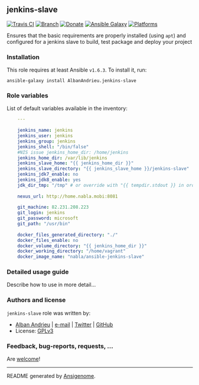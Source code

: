## jenkins-slave

[![Travis CI](http://img.shields.io/travis/AlbanAndrieu/ansible-jenkins-slave.svg?style=flat)](http://travis-ci.org/AlbanAndrieu/ansible-jenkins-slave) [![Branch](http://img.shields.io/github/tag/AlbanAndrieu/ansible-jenkins-slave.svg?style=flat-square)](https://github.com/AlbanAndrieu/ansible-jenkins-slave/tree/master) [![Donate](https://img.shields.io/gratipay/AlbanAndrieu.svg?style=flat)](https://www.gratipay.com/AlbanAndrieu)  [![Ansible Galaxy](http://img.shields.io/badge/galaxy-AlbanAndrieu.jenkinsslave-blue.svg?style=flat)](https://galaxy.ansible.com/list#/roles/1998) [![Platforms](http://img.shields.io/badge/platforms-ubuntu-lightgrey.svg?style=flat)](#)

Ensures that the basic requirements are properly installed (using `apt`) and configured for a jenkins slave to build, test package and deploy your project

### Installation

This role requires at least Ansible `v1.6.3`. To install it, run:

    ansible-galaxy install AlbanAndrieu.jenkins-slave



### Role variables

List of default variables available in the inventory:

```yaml
    ---
    
    jenkins_name: jenkins
    jenkins_user: jenkins
    jenkins_group: jenkins
    jenkins_shell: "/bin/false"
    #NIS issue jenkins_home_dir: /home/jenkins
    jenkins_home_dir: /var/lib/jenkins
    jenkins_slave_home: "{{ jenkins_home_dir }}"
    jenkins_slave_directory: "{{ jenkins_slave_home }}/jenkins-slave"
    jenkins_jdk7_enable: no
    jenkins_jdk8_enable: yes
    jdk_dir_tmp: "/tmp" # or override with "{{ tempdir.stdout }} in order to have be sure to download the file"
    
    nexus_url: http://home.nabla.mobi:8081
    
    git_machine: 82.231.208.223
    git_login: jenkins
    git_password: microsoft
    git_path: "/usr/bin"
    
    docker_files_generated_directory: "./"
    docker_files_enable: no
    docker_volume_directory: "{{ jenkins_home_dir }}"
    docker_working_directory: "/home/vagrant"
    docker_image_name: "nabla/ansible-jenkins-slave"
```


### Detailed usage guide

Describe how to use in more detail...


### Authors and license

`jenkins-slave` role was written by:
- [Alban Andrieu](fr.linkedin.com/in/nabla/) | [e-mail](mailto:alban.andrieu@free.fr) | [Twitter](https://twitter.com/AlbanAndrieu) | [GitHub](https://github.com/AlbanAndrieu)
- License: [GPLv3](https://tldrlegal.com/license/gnu-general-public-license-v3-%28gpl-3%29)

### Feedback, bug-reports, requests, ...

Are [welcome](https://github.com/AlbanAndrieu/ansible-jenkins-slave/issues>)!

***

README generated by [Ansigenome](https://github.com/nickjj/ansigenome/).
